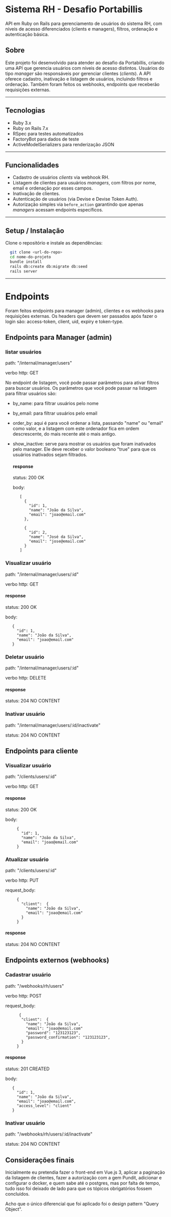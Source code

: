 # Sistema RH - Desafio Portabillis

API em Ruby on Rails para gerenciamento de usuários do sistema RH, com níveis de acesso diferenciados (clients e managers), filtros, ordenação e autenticação básica.

## Sobre

Este projeto foi desenvolvido para atender ao desafio da Portabillis, criando uma API que gerencia usuários com níveis de acesso distintos. Usuários do tipo *manager* são responsáveis por gerenciar clientes (*clients*). A API oferece cadastro, inativação e listagem de usuários, incluindo filtros e ordenação. Também foram feitos os webhooks, endpoints que receberão requisições externas.

---

## Tecnologias

- Ruby 3.x  
- Ruby on Rails 7.x  
- RSpec para testes automatizados  
- FactoryBot para dados de teste  
- ActiveModelSerializers para renderização JSON  

---

## Funcionalidades

- Cadastro de usuários *clients* via webhook RH.  
- Listagem de clientes para usuários *managers*, com filtros por nome, email e ordenação por esses campos.  
- Inativação de clientes.  
- Autenticação de usuários (via Devise e Devise Token Auth).  
- Autorização simples via `before_action` garantindo que apenas *managers* acessam endpoints específicos.  

---

## Setup / Instalação

Clone o repositório e instale as dependências:

```bash
  git clone <url-do-repo>
  cd nome-do-projeto
  bundle install
  rails db:create db:migrate db:seed
  rails server
```

---

# Endpoints

  Foram feitos endpoints para manager (admin), clientes e os webhooks para requisições externas.
  Os headers que devem ser passados após fazer o login são: access-token, client, uid, expiry e token-type.

## Endpoints para Manager (admin)

### listar usuários
path: "/internal/manager/users"

verbo http: GET

No endpoint de listagem, você pode passar parâmetros para ativar filtros para buscar usuários. Os parâmetros
que você pode passar na listagem para filtrar usuários são:

- by_name: para filtrar usuários pelo nome
- by_email: para filtrar usuários pelo email
- order_by: aqui é para você ordenar a lista, passando "name" ou "email" como valor, e a listagem com este
            ordenador fica em ordem descrescente, do mais recente até o mais antigo.
- show_inactive: serve para mostrar os usuários que foram inativados pelo manager.
                Ele deve receber o valor booleano "true" para que os usuários inativados sejam filtrados.

  #### response
  status: 200 OK
  
    body:
     ```
        [
          {
            "id": 1,
            "name": "João da Silva",
            "email": "joao@email.com"
          },
    
          {
            "id": 2,
            "name": "José da Silva",
            "email": "jose@email.com"
          }
        ]
    ```

### Visualizar usuário
path: "/internal/manager/users/:id"

verbo http: GET

  #### response
  status: 200 OK
  
  body:
   ```
      {
        "id": 1,
        "name": "João da Silva",
        "email": "joao@email.com"
      }
   ```

### Deletar usuário
path: "/internal/manager/users/:id"

verbo http: DELETE

  #### response
  status: 204 NO CONTENT

### Inativar usuário
path: "/internal/manager/users/:id/inactivate"

status: 204 NO CONTENT

## Endpoints para cliente
  ### Visualizar usuário

  path: "/clients/users/:id"

  verbo http: GET

  #### response
  status: 200 OK
  
  body:
   ```
        {
          "id": 1,
          "name": "João da Silva",
          "email": "joao@email.com"
        }
   ```

  ### Atualizar usuário
  path: "/clients/users/:id"

  verbo http: PUT
  
  request_body:
   ```
        {
          "client":  {
            "name": "João da Silva",
            "email": "joao@email.com"
          }
        }
   ```
  #### response
  status: 204 NO CONTENT

## Endpoints externos (webhooks)
  ### Cadastrar usuário
  path: "/webhooks/rh/users"

  verbo http: POST
  
  request_body:
   ```
         {
          "client":  {
            "name": "João da Silva",
            "email": "joao@email.com"
            "password": "123123123",
            "password_confirmation": "123123123",
          }
        }
   ```

  #### response
  status: 201 CREATED
  
  body:
   ```
      {
        "id": 1,
        "name": "João da Silva",
        "email": "joao@email.com",
        "access_level": "client"
      }
   ```

### Inativar usuário

path: "/webhooks/rh/users/:id/inactivate"

status: 204 NO CONTENT


## Considerações finais
Inicialmente eu pretendia fazer o front-end em Vue.js 3, aplicar a paginação da listagem de clientes,
fazer a autorização com a gem Pundit, adicionar e configurar o docker, e quem sabe até o postgres,
mas por falta de tempo, tudo isso foi deixado de lado para que os tópicos obrigatórios fossem concluídos.

Acho que o único diferencial que foi aplicado foi o design pattern "Query Object".



  
